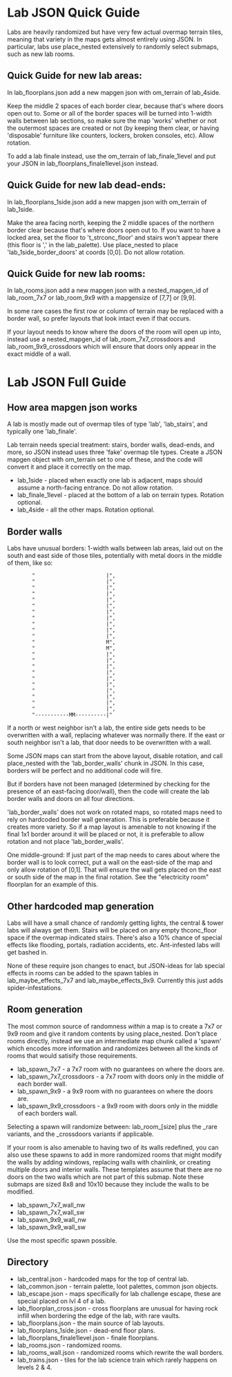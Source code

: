 # Lab JSON Quick Guide

Labs are heavily randomized but have very few actual overmap terrain tiles, meaning that variety in the maps gets almost entirely using JSON.  In particular, labs use place_nested extensively to randomly select submaps, such as new lab rooms.


## Quick Guide for new lab areas:

In lab_floorplans.json add a new mapgen json with om_terrain of lab_4side.

Keep the middle 2 spaces of each border clear, because that's where doors open out to.  Some or all of the border spaces will be turned into 1-width walls between lab sections, so make sure the map 'works' whether or not the outermost spaces are created or not (by keeping them clear, or having 'disposable' furniture like counters, lockers, broken consoles, etc).  Allow rotation.

To add a lab finale instead, use the om_terrain of lab_finale_1level and put your JSON in lab_floorplans_finale1level.json instead.


## Quick Guide for new lab dead-ends:

In lab_floorplans_1side.json add a new mapgen json with om_terrain of lab_1side.

Make the area facing north, keeping the 2 middle spaces of the northern border clear because that's where doors open out to.  If you want to have a locked area, set the floor to 't_strconc_floor' and stairs won't appear there (this floor is ',' in the lab_palette).  Use place_nested to place 'lab_1side_border_doors' at coords [0,0].  Do not allow rotation.


## Quick Guide for new lab rooms:

In lab_rooms.json add a new mapgen json with a nested_mapgen_id of lab_room_7x7 or lab_room_9x9 with a mapgensize of [7,7] or [9,9].

In some rare cases the first row or column of terrain may be replaced with a border wall, so prefer layouts that look intact even if that occurs.

If your layout needs to know where the doors of the room will open up into, instead use a nested_mapgen_id of lab_room_7x7_crossdoors and lab_room_9x9_crossdoors which will ensure that doors only appear in the exact middle of a wall.


# Lab JSON Full Guide

## How area mapgen json works

A lab is mostly made out of overmap tiles of type 'lab', 'lab_stairs', and typically one 'lab_finale'.

Lab terrain needs special treatment: stairs, border walls, dead-ends, and more, so JSON instead uses three 'fake' overmap tile types.  Create a JSON mapgen object with om_terrain set to one of these, and the code will convert it and place it correctly on the map.

* lab_1side - placed when exactly one lab is adjacent, maps should assume a north-facing entrance.  Do not allow rotation.
* lab_finale_1level - placed at the bottom of a lab on terrain types.  Rotation optional.
* lab_4side - all the other maps.  Rotation optional.


## Border walls

Labs have unusual borders: 1-width walls between lab areas, laid out on the south and east side of those tiles, potentially with metal doors in the middle of them, like so:

```
        "                       |",
        "                       |",
        "                       |",
        "                       |",
        "                       |",
        "                       |",
        "                       |",
        "                       |",
        "                       |",
        "                       |",
        "                       |",
        "                       M",
        "                       M",
        "                       |",
        "                       |",
        "                       |",
        "                       |",
        "                       |",
        "                       |",
        "                       |",
        "                       |",
        "                       |",
        "                       |",
        "-----------MM----------|"
```

If a north or west neighbor isn't a lab, the entire side gets needs to be overwritten with a wall, replacing whatever was normally there.  If the east or south neighbor isn't a lab, that door needs to be overwritten with a wall.

Some JSON maps can start from the above layout, disable rotation, and call place_nested with the 'lab_border_walls' chunk in JSON.  In this case, borders will be perfect and no additional code will fire.

But if borders have not been managed (determined by checking for the presence of an east-facing door/wall), then the code will create the lab border walls and doors on all four directions.

'lab_border_walls' does not work on rotated maps, so rotated maps need to rely on hardcoded border wall generation.  This is preferable because it creates more variety.  So if a map layout is amenable to not knowing if the final 1x1 border around it will be placed or not, it is preferable to allow rotation and not place 'lab_border_walls'.

One middle-ground: If just part of the map needs to cares about where the border wall is to look correct, put a wall on the east-side of the map and only allow rotation of [0,1].  That will ensure the wall gets placed on the east or south side of the map in the final rotation.  See the "electricity room" floorplan for an example of this.


## Other hardcoded map generation

Labs will have a small chance of randomly getting lights, the central & tower labs will always get them.  Stairs will be placed on any empty thconc_floor space if the overmap indicated stairs.  There's also a 10% chance of special effects like flooding, portals, radiation accidents, etc.  Ant-infested labs will get bashed in.

None of these require json changes to enact, but JSON-ideas for lab special effects in rooms can be added to the spawn tables in lab_maybe_effects_7x7 and lab_maybe_effects_9x9.  Currently this just adds spider-infestations.


## Room generation

The most common source of randomness *within* a map is to create a 7x7 or 9x9 room and give it random contents by using place_nested.  Don't place rooms directly, instead we use an intermediate map chunk called a 'spawn' which encodes more information and randomizes between all the kinds of rooms that would satisify those requirements.

* lab_spawn_7x7 - a 7x7 room with no guarantees on where the doors are.
* lab_spawn_7x7_crossdoors - a 7x7 room with doors only in the middle of each border wall.
* lab_spawn_9x9 - a 9x9 room with no guarantees on where the doors are.
* lab_spawn_9x9_crossdoors - a 9x9 room with doors only in the middle of each borders wall.

Selecting a spawn will randomize between: lab_room_[size] plus the _rare variants, and the _crossdoors variants if applicable.

If your room is also amenable to having two of its walls redefined, you can also use these spawns to add in more randomized rooms that might modify the walls by adding windows, replacing walls with chainlink, or creating multiple doors and interior walls.  These templates assume that there are no doors on the two walls which are not part of this submap.  Note these submaps are sized 8x8 and 10x10 because they include the walls to be modified.

* lab_spawn_7x7_wall_nw
* lab_spawn_7x7_wall_sw
* lab_spawn_9x9_wall_nw
* lab_spawn_9x9_wall_sw

Use the most specific spawn possible.


## Directory

* lab_central.json - hardcoded maps for the top of central lab.
* lab_common.json - terrain palette, loot palettes, common json objects.
* lab_escape.json - maps specifically for lab challenge escape, these are special placed on lvl 4 of a lab.
* lab_floorplan_cross.json - cross floorplans are unusual for having rock infill when bordering the edge of the lab, with rare vaults.
* lab_floorplans.json - the main source of lab layouts.
* lab_floorplans_1side.json - dead-end floor plans.
* lab_floorplans_finale1level.json - finale floorplans.
* lab_rooms.json - randomized rooms.
* lab_rooms_wall.json - randomized rooms which rewrite the wall borders.
* lab_trains.json - tiles for the lab science train which rarely happens on levels 2 & 4.